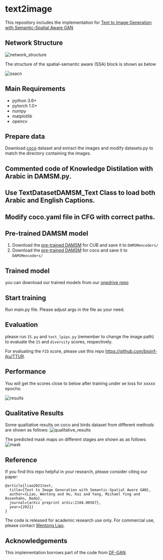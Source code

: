 # text2image

This repository includes the implementation for [Text to Image Generation with Semantic-Spatial Aware GAN](https://arxiv.org/abs/2104.00567)

## Network Structure
![network_structure](./figures/framework.png)

The structure of the spatial-semantic aware (SSA) block  is shown as below

![ssacn](./figures/ssacn.png)

## Main Requirements
* python 3.6+
* pytorch 1.0+
* numpy
* matplotlib
* opencv


## Prepare data
Download [coco](http://cocodataset.org/#download) dataset and extract the images and modify datasets.py to match the directory containing the images.

## Commented code of Knowledge Distilation with Arabic in DAMSM.py.
## Use TextDatasetDAMSM_Text Class to load both Arabic and English Captions.
## Modify coco.yaml file in CFG with correct paths.

## Pre-trained DAMSM model
1. Download the [pre-trained DAMSM](https://drive.google.com/open?id=1GNUKjVeyWYBJ8hEU-yrfYQpDOkxEyP3V) for CUB and save it to `DAMSMencoders/`
2. Download the [pre-trained DAMSM](https://drive.google.com/open?id=1zIrXCE9F6yfbEJIbNP5-YrEe2pZcPSGJ) for coco and save it to `DAMSMencoders/`

## Trained model
you can download our trained models from our [onedrive repo](https://1drv.ms/u/s!At2RxWvE6z1zgvEoglA1flTSnHZqHg?e=TtJNEW)

## Start training
Run main.py file. Please adjust args in the file as your need.


## Evaluation
please run `IS.py` and `test_lpips.py` (remember to change the image path) to evaluate the `IS` and `diversity` scores, respectively.

For evaluating the `FID` score, please use this repo https://github.com/bioinf-jku/TTUR.


## Performance
You will get the scores close to below after training under xe loss for xxxxx epochs:

![results](./figures/results.png)

## Qualitative Results
Some qualitative results on coco and birds dataset from different methods are shown as follows:
![qualitative_results](./figures/qualitative.png)

The predicted mask maps on different stages are shown as as follows:
![mask](./figures/mask.png)

## Reference

If you find this repo helpful in your research, please consider citing our paper:

```
@article{liao2021text,
  title={Text to Image Generation with Semantic-Spatial Aware GAN},
  author={Liao, Wentong and Hu, Kai and Yang, Michael Ying and Rosenhahn, Bodo},
  journal={arXiv preprint arXiv:2104.00567},
  year={2021}
}
```
The code is released for academic research use only. For commercial use, please contact [Wentong Liao](http://www.tnt.uni-hannover.de/en/staff/liao/).

## Acknowledgements

This implementation borrows part of the code from [DF-GAN](https://github.com/tobran/DF-GAN).
